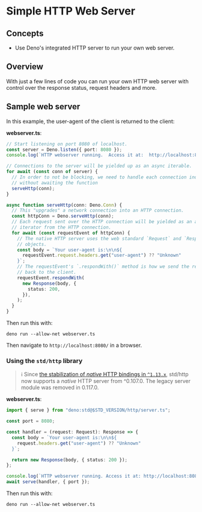 # Simple HTTP Web Server

## Concepts

- Use Deno's integrated HTTP server to run your own web server.

## Overview

With just a few lines of code you can run your own HTTP web server with control
over the response status, request headers and more.

## Sample web server

In this example, the user-agent of the client is returned to the client:

**webserver.ts**:

```ts
// Start listening on port 8080 of localhost.
const server = Deno.listen({ port: 8080 });
console.log(`HTTP webserver running.  Access it at:  http://localhost:8080/`);

// Connections to the server will be yielded up as an async iterable.
for await (const conn of server) {
  // In order to not be blocking, we need to handle each connection individually
  // without awaiting the function
  serveHttp(conn);
}

async function serveHttp(conn: Deno.Conn) {
  // This "upgrades" a network connection into an HTTP connection.
  const httpConn = Deno.serveHttp(conn);
  // Each request sent over the HTTP connection will be yielded as an async
  // iterator from the HTTP connection.
  for await (const requestEvent of httpConn) {
    // The native HTTP server uses the web standard `Request` and `Response`
    // objects.
    const body = `Your user-agent is:\n\n${
      requestEvent.request.headers.get("user-agent") ?? "Unknown"
    }`;
    // The requestEvent's `.respondWith()` method is how we send the response
    // back to the client.
    requestEvent.respondWith(
      new Response(body, {
        status: 200,
      }),
    );
  }
}
```

Then run this with:

```shell
deno run --allow-net webserver.ts
```

Then navigate to `http://localhost:8080/` in a browser.

### Using the `std/http` library

> ℹ️ Since
> [the stabilization of _native_ HTTP bindings in
`^1.13.x`](https://deno.com/blog/v1.13#stabilize-native-http-server-api),
> std/http now supports a _native_ HTTP server from ^0.107.0. The legacy server
> module was removed in 0.117.0.

**webserver.ts**:

```ts
import { serve } from "deno:std@$STD_VERSION/http/server.ts";

const port = 8080;

const handler = (request: Request): Response => {
  const body = `Your user-agent is:\n\n${
    request.headers.get("user-agent") ?? "Unknown"
  }`;

  return new Response(body, { status: 200 });
};

console.log(`HTTP webserver running. Access it at: http://localhost:8080/`);
await serve(handler, { port });
```

Then run this with:

```shell
deno run --allow-net webserver.ts
```
